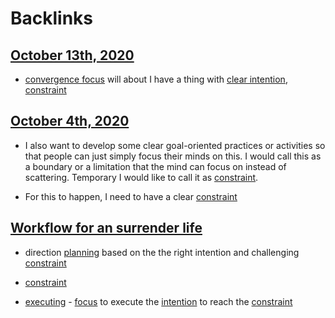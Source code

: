 
# Backlinks
## [October 13th, 2020](<October 13th, 2020.md>)
- [convergence focus](<convergence focus.md>) will about I have a thing with [clear intention](<clear intention.md>), [constraint](<constraint.md>)

## [October 4th, 2020](<October 4th, 2020.md>)
- I also want to develop some clear goal-oriented practices or activities so that people can just simply focus their minds on this. I would call this as a boundary or a limitation that the mind can focus on instead of scattering. Temporary I would like to call it as [constraint](<constraint.md>).

- For this to happen, I need to have a clear [constraint](<constraint.md>)

## [Workflow for an surrender life](<Workflow for an surrender life.md>)
- direction [planning](<planning.md>) based on the the right intention and challenging [constraint](<constraint.md>)

- [constraint](<constraint.md>)

- [executing](<executing.md>) - [focus](<focus.md>) to execute the [intention](<intention.md>) to reach the [constraint](<constraint.md>)

